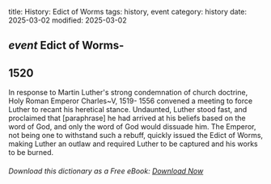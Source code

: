 title: History: Edict of Worms
tags: history, event
category: history
date: 2025-03-02
modified: 2025-03-02

## _event_ Edict of Worms-
 1520
-
In response to Martin Luther's
 strong condemnation of church doctrine, Holy Roman Emperor
 Charles~V, 1519-
1556
 convened a meeting to force Luther to
 recant his heretical stance. Undaunted, Luther stood fast, and
 proclaimed that [paraphrase] he had arrived at his beliefs based on
 the word of God, and only the word of God would dissuade him. The
 Emperor, not being one to withstand such a rebuff, quickly issued the
 Edict of Worms, making Luther an outlaw and required Luther to be
 captured and his works to be burned.



###### Download *this* dictionary as a Free eBook: [Download Now]({static}static/SerfHistoryDictionary.pdf)

